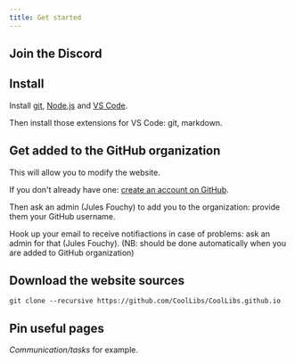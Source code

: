 ```yaml
---
title: Get started
---
```


## Join the Discord

## Install

Install [git](https://git-scm.com/downloads), [Node.js](https://nodejs.org/en/) and [VS Code](https://code.visualstudio.com/download).

Then install those extensions for VS Code: git, markdown.

## Get added to the GitHub organization

This will allow you to modify the website.

If you don't already have one: [create an account on GitHub](https://github.com/).

Then ask an admin (Jules Fouchy) to add you to the organization: provide them your GitHub username.

Hook up your email to receive notifiactions in case of problems: ask an admin for that (Jules Fouchy). (NB: should be done automatically when you are added to GitHub organization)

## Download the website sources

```
git clone --recursive https://github.com/CoolLibs/CoolLibs.github.io
```

## Pin useful pages

*Communication/tasks* for example.